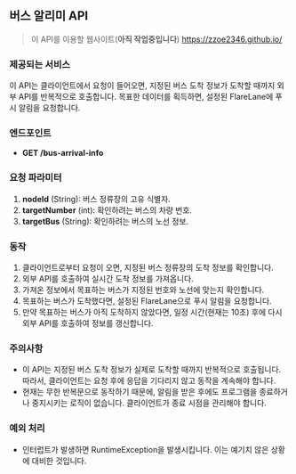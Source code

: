 ## 버스 알리미 API
> 이 API를 이용할 웹사이트(**아직 작업중입니다**) https://zzoe2346.github.io/
### 제공되는 서비스
이 API는 클라이언트에서 요청이 들어오면, 지정된 버스 도착 정보가 도착할 때까지 외부 API를 반복적으로 호출합니다. 목표한 데이터를 획득하면, 설정된 FlareLane에 푸시 알림을 요청합니다.

### 엔드포인트

- **GET /bus-arrival-info**

### 요청 파라미터

1. **nodeId** (String): 버스 정류장의 고유 식별자.
2. **targetNumber** (int): 확인하려는 버스의 차량 번호.
3. **targetBus** (String): 확인하려는 버스의 노선 정보.

### 동작

1. 클라이언트로부터 요청이 오면, 지정된 버스 정류장의 도착 정보를 확인합니다.
2. 외부 API를 호출하여 실시간 도착 정보를 가져옵니다.
3. 가져온 정보에서 목표하는 버스가 지정된 번호와 노선에 맞는지 확인합니다.
4. 목표하는 버스가 도착했다면, 설정된 FlareLane으로 푸시 알림을 요청합니다.
5. 만약 목표하는 버스가 아직 도착하지 않았다면, 일정 시간(현재는 10초) 후에 다시 외부 API를 호출하여 정보를 갱신합니다.

### 주의사항

- 이 API는 지정된 버스 도착 정보가 실제로 도착할 때까지 반복적으로 호출됩니다. 따라서, 클라이언트는 요청 후에 응답을 기다리지 않고 동작을 계속해야 합니다.
- 현재는 무한 반복문으로 동작하기 때문에, 알림을 받은 후에도 프로그램을 종료하거나 중지시키는 로직이 없습니다. 클라이언트가 종료 시점을 관리해야 합니다.

### 예외 처리

- 인터럽트가 발생하면 RuntimeException을 발생시킵니다. 이는 예기치 않은 상황에 대비한 것입니다.